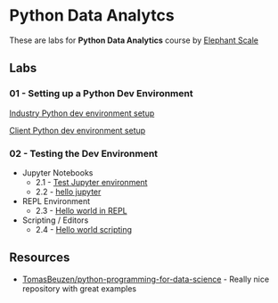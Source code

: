 # Python Data Analytcs

These are labs for **Python Data Analytics** course by [Elephant Scale](https://elephantscale.com/)

## Labs

### 01 - Setting up a Python Dev Environment

[Industry Python dev environment setup](01-dev-env-setup/README.md)

[Client Python dev environment setup](http://go/dataanalyticspython/#DataAnalyticswithPython-Environment)

### 02 - Testing the Dev Environment

* Jupyter Notebooks
    * 2.1 - [Test Jupyter environment](01-dev-env-setup/testing-123.ipynb)
    * 2.2 - [hello jupyter](02-helloworld/hello-jupyter.ipynb)
* REPL Environment
    * 2.3 - [Hello world in REPL](02-helloworld/REPL.md)
* Scripting / Editors
    * 2.4 - [Hello world scripting](02-helloworld/Script.md)



## Resources

* [TomasBeuzen/python-programming-for-data-science](https://github.com/TomasBeuzen/python-programming-for-data-science) - Really nice repository with great examples